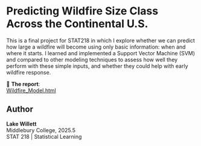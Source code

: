 # Predicting Wildfire Size Class Across the Continental U.S.
This is a final project for STAT218 in which I explore whether we can predict how large a wildfire will become using only basic information: when and where it starts. 
I learned and implemented a Support Vector Machine (SVM) and compared to other modeling techniques to assess how well they perform with these simple inputs, and whether they could help with early wildfire response.

📄 **The report**:  
[Wildfire_Model.html](./Stat218_FinalProj_WriteUp.html)

## Author
**Lake Willett**  
Middlebury College, 2025.5  
STAT 218 | Statistical Learning
